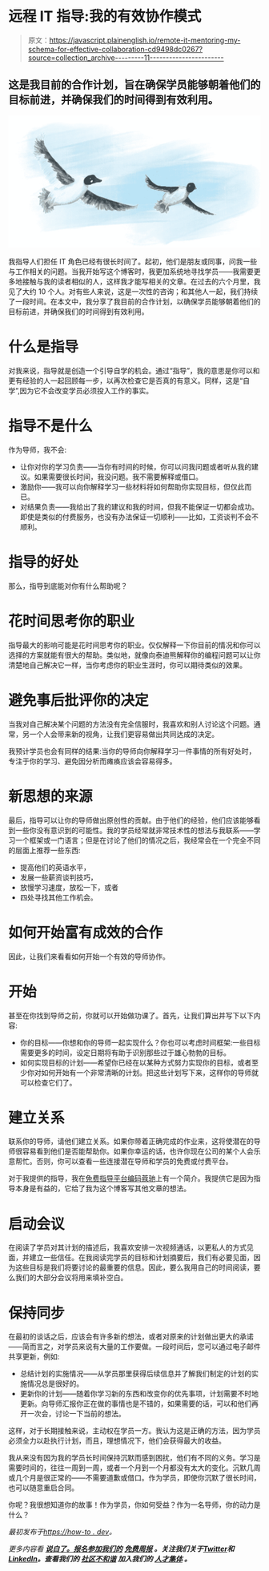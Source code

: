 # 远程 IT 指导:我的有效协作模式

> 原文：<https://javascript.plainenglish.io/remote-it-mentoring-my-schema-for-effective-collaboration-cd9498dc0267?source=collection_archive---------11----------------------->

## 这是我目前的合作计划，旨在确保学员能够朝着他们的目标前进，并确保我们的时间得到有效利用。

![](img/0fc02bd00fb1a43073a61c1933a0c73a.png)

我指导人们担任 IT 角色已经有很长时间了。起初，他们是朋友或同事，问我一些与工作相关的问题。当我开始写这个博客时，我更加系统地寻找学员——我需要更多地接触与我的读者相似的人，这样我才能写相关的文章。在过去的六个月里，我见了大约 10 个人。对有些人来说，这是一次性的咨询；和其他人一起，我们持续了一段时间。在本文中，我分享了我目前的合作计划，以确保学员能够朝着他们的目标前进，并确保我们的时间得到有效利用。

# 什么是指导

对我来说，指导就是创造一个引导自学的机会。通过“指导”，我的意思是你可以和更有经验的人一起回顾每一步，以再次检查它是否真的有意义。同样，这是“自学”,因为它不会改变学员必须投入工作的事实。

# 指导不是什么

作为导师，我不会:

*   让你对你的学习负责——当你有时间的时候，你可以问我问题或者听从我的建议。如果需要很长时间，我没问题。我不需要解释或借口。
*   激励你——我可以向你解释学习一些材料将如何帮助你实现目标，但仅此而已。
*   对结果负责——我给出了我的建议和我的时间，但我不能保证一切都会成功。即使是类似的付费服务，也没有办法保证一切顺利——比如，工资谈判不会不顺利。

# 指导的好处

那么，指导到底能对你有什么帮助呢？

# 花时间思考你的职业

指导最大的影响可能是花时间思考你的职业。仅仅解释一下你目前的情况和你可以选择的方案就能有很大的帮助。类似地，就像向泰迪熊解释你的编程问题可以让你清楚地自己解决它一样，当你考虑你的职业生涯时，你可以期待类似的效果。

# 避免事后批评你的决定

当我对自己解决某个问题的方法没有完全信服时，我喜欢和别人讨论这个问题。通常，另一个人会带来新的视角，让我们更容易做出共同达成的决定。

我预计学员也会有同样的结果:当你的导师向你解释学习一件事情的所有好处时，专注于你的学习、避免因分析而瘫痪应该会容易得多。

# 新思想的来源

最后，指导可以让你的导师做出原创性的贡献。由于他们的经验，他们应该能够看到一些你没有意识到的可能性。我的学员经常就非常技术性的想法与我联系——学习一个框架或一门语言；但是在讨论了他们的情况之后，我经常会在一个完全不同的层面上推荐一些东西:

*   提高他们的英语水平，
*   发展一些薪资谈判技巧，
*   放慢学习速度，放松一下，或者
*   四处寻找其他工作机会。

# 如何开始富有成效的合作

因此，让我们来看看如何开始一个有效的导师协作。

# 开始

甚至在你找到导师之前，你就可以开始做功课了。首先，让我们算出并写下以下内容:

*   你的目标——你想和你的导师一起实现什么？你也可以考虑时间框架:一些目标需要更多的时间，设定日期将有助于识别那些过于雄心勃勃的目标。
*   如何实现目标的计划——希望你已经在以某种方式努力实现你的目标，或者至少你对如何开始有一个非常清晰的计划。把这些计划写下来，这样你的导师就可以检查它们了。

# 建立关系

联系你的导师，请他们建立关系。如果你带着正确完成的作业来，这将使潜在的导师很容易看到他们是否能帮助你。如果你幸运的话，也许你现在公司的某个人会乐意帮忙。否则，你可以查看一些连接潜在导师和学员的免费或付费平台。

对于我提供的指导，我在[免费指导平台编码蔻驰](https://mentors.codingcoach.io/u/615a14e75df04707ddb0f231?name=Marcin+Wosinek)上有一个简介。我提供它是因为指导本身是有益的，它给了我为这个博客写其他文章的想法。

# 启动会议

在阅读了学员对其计划的描述后，我喜欢安排一次视频通话，以更私人的方式见面，并建立一些信任。在我阅读完学员的目标和计划摘要后，我们有必要见面，因为这些目标是我们将要讨论的最重要的信息。因此，要么我用自己的时间阅读，要么我们的大部分会议将用来填补空白。

# 保持同步

在最初的谈话之后，应该会有许多新的想法，或者对原来的计划做出更大的承诺——简而言之，对学员来说有大量的工作要做。一段时间后，您可以通过电子邮件共享更新，例如:

*   总结计划的实施情况——从学员那里获得后续信息并了解我们制定的计划的实施情况总是很好的。
*   更新你的计划——随着你学习新的东西和改变你的优先事项，计划需要不时地更新。向导师汇报你正在做的事情也是不错的，如果需要的话，可以和他们再开一次会，讨论一下当前的想法。

这样，对于长期接触来说，主动权在学员一方。我认为这是正确的方法，因为学员必须全力以赴执行计划，而且，理想情况下，他们会获得最大的收益。

我从来没有因为我的学员长时间保持沉默而感到困扰，他们有不同的义务。学习是需要时间的，往往一周到一周，或者一个月到一个月都没有太大的变化。沉默几周或几个月是很正常的——不需要道歉或借口。作为学员，即使你沉默了很长时间，也可以随意重启合同。

你呢？我很想知道你的故事！作为学员，你如何受益？作为一名导师，你的动力是什么？

*最初发布于*[*https://how-to . dev*](https://how-to.dev/remote-it-mentoring-my-schema-for-effective-collaboration)*。*

*更多内容看* [***说白了。报名参加我们的***](https://plainenglish.io/) **[***免费周报***](http://newsletter.plainenglish.io/) *。关注我们关于*[***Twitter***](https://twitter.com/inPlainEngHQ)*和*[***LinkedIn***](https://www.linkedin.com/company/inplainenglish/)*。查看我们的* [***社区不和谐***](https://discord.gg/GtDtUAvyhW) *加入我们的* [***人才集体***](https://inplainenglish.pallet.com/talent/welcome) *。***